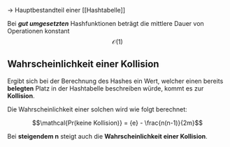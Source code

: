 
-> Hauptbestandteil einer [[Hashtabelle]]

Bei **_gut umgesetzten_** Hashfunktionen beträgt die mittlere Dauer von Operationen konstant
$$\mathcal{O}(1)$$

## Wahrscheinlichkeit einer Kollision

Ergibt sich bei der Berechnung des Hashes ein Wert, welcher einen bereits **belegten** Platz in der Hashtabelle beschreiben würde, kommt es zur **Kollision**.

Die Wahrscheinlichkeit einer solchen wird wie folgt berechnet:

$$\mathcal{Pr(keine Kollision)} = {e} - \frac{n(n-1)}{2m}$$

Bei **steigendem n** steigt auch die **Wahrscheinlichkeit einer Kollision**.


